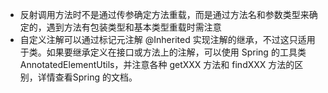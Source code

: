 - 反射调用方法时不是通过传参确定方法重载，而是通过方法名和参数类型来确定的，遇到方法有包装类型和基本类型重载时需注意
- 自定义注解可以通过标记元注解 @Inherited 实现注解的继承，不过这只适用于类。如果要继承定义在接口或方法上的注解，可以使用 Spring 的工具类 AnnotatedElementUtils，并注意各种 getXXX 方法和 findXXX 方法的区别，详情查看Spring 的文档。

